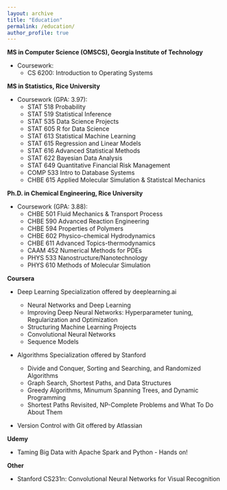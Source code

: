 ```yaml
---
layout: archive
title: "Education"
permalink: /education/
author_profile: true
---
```


**MS in Computer Science (OMSCS), Georgia Institute of Technology**
* Coursework:
  * CS 6200: Introduction to Operating Systems

**MS in Statistics, Rice University**
* Coursework (GPA: 3.97):
  * STAT 518 Probability
  * STAT 519 Statistical Inference
  * STAT 535 Data Science Projects
  * STAT 605 R for Data Science
  * STAT 613 Statistical Machine Learning 
  * STAT 615 Regression and Linear Models
  * STAT 616 Advanced Statistical Methods
  * STAT 622 Bayesian Data Analysis
  * STAT 649 Quantitative Financial Risk Management
  * COMP 533 Intro to Database Systems
  * CHBE 615 Applied Molecular Simulation & Statistcal Mechanics

**Ph.D. in Chemical Engineering, Rice University**
* Coursework (GPA: 3.88):
  * CHBE 501 Fluid Mechanics & Transport Process
  * CHBE 590 Advanced Reaction Engineering
  * CHBE 594 Properties of Polymers
  * CHBE 602 Physico-chemical Hydrodynamics
  * CHBE 611 Advanced Topics-thermodynamics
  * CAAM 452 Numerical Methods for PDEs
  * PHYS 533 Nanostructure/Nanotechnology  
  * PHYS 610 Methods of Molecular Simulation

**Coursera**
* Deep Learning Specialization offered by deeplearning.ai
  * Neural Networks and Deep Learning
  * Improving Deep Neural Networks: Hyperparameter tuning, Regularization and Optimization
  * Structuring Machine Learning Projects
  * Convolutional Neural Networks
  * Sequence Models

* Algorithms Specialization offered by Stanford
  * Divide and Conquer, Sorting and Searching, and Randomized Algorithms
  * Graph Search, Shortest Paths, and Data Structures
  * Greedy Algorithms, Minumum Spanning Trees, and Dynamic Programming
  * Shortest Paths Revisited, NP-Complete Problems and What To Do About Them

* Version Control with Git offered by Atlassian

**Udemy**
* Taming Big Data with Apache Spark and Python - Hands on!

**Other**
* Stanford CS231n: Convolutional Neural Networks for Visual Recognition
